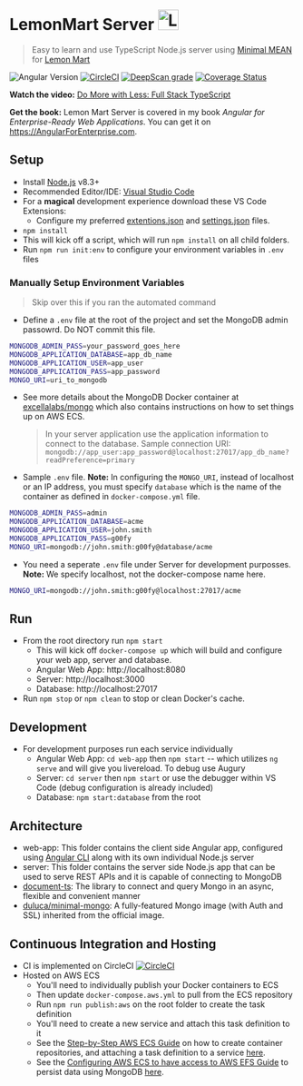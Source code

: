 # LemonMart Server <img src="https://user-images.githubusercontent.com/822159/76695774-8f44e180-6659-11ea-9dea-23cd61fbd2f4.png" alt="LemonMart Server" width="36"/>

> Easy to learn and use TypeScript Node.js server using [Minimal MEAN](https://github.com/duluca/minimal-mean) for [Lemon Mart](https://github.com/duluca/lemon-mart)

![Angular Version](https://img.shields.io/badge/angular-v10-326839)
[![CircleCI](https://circleci.com/gh/duluca/lemon-mart-server/tree/master.svg?style=svg)](https://circleci.com/gh/duluca/lemon-mart-server/tree/master)
[![DeepScan grade](https://deepscan.io/api/teams/1906/projects/7949/branches/88772/badge/grade.svg)](https://deepscan.io/dashboard#view=project&tid=1906&pid=7949&bid=88772)
[![Coverage Status](https://coveralls.io/repos/github/duluca/lemon-mart-server/badge.svg?branch=master)](https://coveralls.io/github/duluca/lemon-mart-server?branch=master)

**Watch the video:** [Do More with Less: Full Stack TypeScript](https://youtu.be/gi1neXh0uKE?list=PLtevgo7IoQizTQdXtRKEXGguTQbL0F01_)

**Get the book:** Lemon Mart Server is covered in my book _Angular for Enterprise-Ready Web Applications_. You can get it on https://AngularForEnterprise.com.

## Setup

- Install [Node.js](https://nodejs.org/en/) v8.3+
- Recommended Editor/IDE: [Visual Studio Code](https://code.visualstudio.com/)
- For a **magical** development experience download these VS Code Extensions:
  - Configure my preferred [extentions.json](https://gist.github.com/duluca/6bbd3c687beb6c84cb475fdf3eaa06f0#file-extensions-json) and [settings.json](https://gist.github.com/duluca/6bbd3c687beb6c84cb475fdf3eaa06f0#file-settings-json) files.
- `npm install`
- This will kick off a script, which will run `npm install` on all child folders.
- Run `npm run init:env` to configure your environment variables in `.env` files

### Manually Setup Environment Variables

> Skip over this if you ran the automated command

- Define a `.env` file at the root of the project and set the MongoDB admin passowrd. Do NOT commit this file.

```Bash
MONGODB_ADMIN_PASS=your_password_goes_here
MONGODB_APPLICATION_DATABASE=app_db_name
MONGODB_APPLICATION_USER=app_user
MONGODB_APPLICATION_PASS=app_password
MONGO_URI=uri_to_mongodb
```

- See more details about the MongoDB Docker container at [excellalabs/mongo](https://github.com/excellalabs/mongo-docker) which also contains instructions on how to set things up on AWS ECS.

  > In your server application use the application information to connect to the database.
  > Sample connection URI: `mongodb://app_user:app_password@localhost:27017/app_db_name?readPreference=primary`

- Sample `.env` file. **Note:** In configuring the `MONGO_URI`, instead of localhost or an IP address, you must specify `database` which is the name of the container as defined in `docker-compose.yml` file.

```Bash
MONGODB_ADMIN_PASS=admin
MONGODB_APPLICATION_DATABASE=acme
MONGODB_APPLICATION_USER=john.smith
MONGODB_APPLICATION_PASS=g00fy
MONGO_URI=mongodb://john.smith:g00fy@database/acme
```

- You need a seperate `.env` file under Server for development purposses. **Note:** We specify localhost, not the docker-compose name here.

```Bash
MONGO_URI=mongodb://john.smith:g00fy@localhost:27017/acme
```

## Run

- From the root directory run `npm start`
  - This will kick off `docker-compose up` which will build and configure your web app, server and database.
  - Angular Web App: http://localhost:8080
  - Server: http://localhost:3000
  - Database: http://localhost:27017
- Run `npm stop` or `npm clean` to stop or clean Docker's cache.

## Development

- For development purposes run each service individually
  - Angular Web App: `cd web-app` then `npm start` -- which utilizes `ng serve` and will give you livereload. To debug use Augury
  - Server: `cd server` then `npm start` or use the debugger within VS Code (debug configuration is already included)
  - Database: `npm start:database` from the root

## Architecture

- web-app: This folder contains the client side Angular app, configured using [Angular CLI](https://github.com/angular/angular-cli) along with its own individual Node.js server
- server: This folder contains the server side Node.js app that can be used to serve REST APIs and it is capable of connecting to MongoDB
- [document-ts](https://github.com/duluca/documentts): The library to connect and query Mongo in an async, flexible and convenient manner
- [duluca/minimal-mongo](https://hub.docker.com/r/duluca/minimal-mongo): A fully-featured Mongo image (with Auth and SSL) inherited from the official image.

## Continuous Integration and Hosting

- CI is implemented on CircleCI [![CircleCI](https://circleci.com/gh/duluca/lemon-mart-server/tree/master.svg?style=svg)](https://circleci.com/gh/duluca/lemon-mart-server/tree/master)
- Hosted on AWS ECS
  - You'll need to individually publish your Docker containers to ECS
  - Then update `docker-compose.aws.yml` to pull from the ECS repository
  - Run `npm run publish:aws` on the root folder to create the task definition
  - You'll need to create a new service and attach this task definition to it
  - See the [Step-by-Step AWS ECS Guide](https://gist.github.com/duluca/ebcf98923f733a1fdb6682f111b1a832#file-step-by-step-how-to-for-aws-ecs-md) on how to create container repositories, and attaching a task definition to a service [here](https://gist.github.com/duluca/ebcf98923f733a1fdb6682f111b1a832#file-step-by-step-how-to-for-aws-ecs-md).
  - See the [Configuring AWS ECS to have access to AWS EFS Guide](https://gist.github.com/duluca/ebcf98923f733a1fdb6682f111b1a832#file-awc-ecs-access-to-aws-efs-md) to persist data using MongoDB [here](https://gist.github.com/duluca/ebcf98923f733a1fdb6682f111b1a832#file-awc-ecs-access-to-aws-efs-md).
